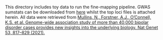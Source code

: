 
This directory includes toy data to run the fine-mapping pipeline. GWAS sumstats can be downloaded from [here](https://pgc.unc.edu/for-researchers/download-results/) whilst the top loci files is attached herein.
All data were retrieved from
[Mullins, N., Forstner, A.J., O’Connell, K.S. et al. 
Genome-wide association study of more than 40,000 bipolar disorder cases provides new insights into the underlying biology. 
Nat Genet 53, 817–829 (2021).](https://doi.org/10.1038/s41588-021-00857-4)
